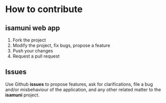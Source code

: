 # How to contribute

## isamuni web app
1. Fork the project
2. Modify the project, fix bugs, propose a feature
3. Push your changes
4. Request a pull request


## Issues
Use Github **issues** to propose features, ask for clarifications, file a bug and/or misbehaviour of the application, and any other related matter to the **isamuni** project.

